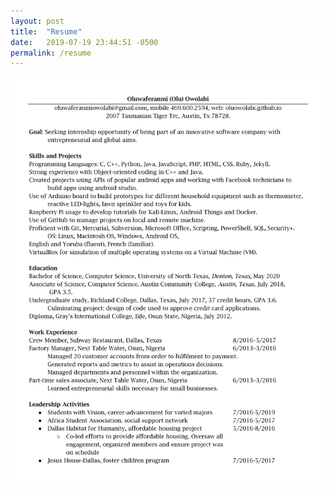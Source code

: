 ```yaml
---
layout: post
title:  "Resume"
date:   2019-07-19 23:44:51 -0500
permalink: /resume
---
```

![resume](/files/resume.png)
